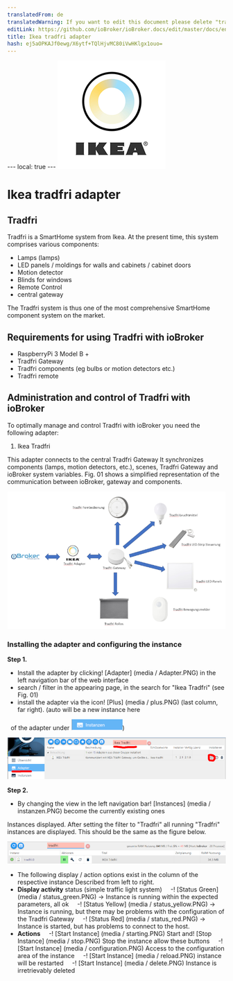 ```yaml
---
translatedFrom: de
translatedWarning: If you want to edit this document please delete "translatedFrom" field, elsewise this document will be translated automatically again
editLink: https://github.com/ioBroker/ioBroker.docs/edit/master/docs/en/adapterref/iobroker.tradfri/README.md
title: Ikea tradfri adapter
hash: ej5aOPKAJf0ewg/X6ytf+TQlHjvMC80iVwHKlgx1ouo=
---
```

--- local: true --- ![logo](../../../de/adapterref/iobroker.tradfri/media/tradfri.png)

# Ikea tradfri adapter
## Tradfri
Tradfri is a SmartHome system from Ikea. At the present time, this system comprises various components:

- Lamps (lamps)
- LED panels / moldings for walls and cabinets / cabinet doors
- Motion detector
- Blinds for windows
- Remote Control
- central gateway

The Tradfri system is thus one of the most comprehensive SmartHome component system on the market.

## Requirements for using Tradfri with ioBroker
- RaspberryPi 3 Model B +
- Tradfri Gateway
- Tradfri components (eg bulbs or motion detectors etc.)
- Tradfri remote

## Administration and control of Tradfri with ioBroker
To optimally manage and control Tradfri with ioBroker you need the following adapter:

1. Ikea Tradfri

This adapter connects to the central Tradfri Gateway It synchronizes components (lamps, motion detectors, etc.), scenes, Tradfri Gateway and ioBroker system variables. Fig. 01 shows a simplified representation of the communication between ioBroker, gateway and components.

![communication process](../../../de/adapterref/iobroker.tradfri/media/TradfriOverview_002.PNG)

### Installing the adapter and configuring the instance
<b>Step 1.</b>

- Install the adapter by clicking! [Adapter] (media / Adapter.PNG) in the left navigation bar of the web interface
- search / filter in the appearing page, in the search for "Ikea Tradfri" (see Fig. 01)
- install the adapter via the icon! [Plus] (media / plus.PNG) (last column, far right). (auto will be a new instance here

  of the adapter under ![instances](../../../de/adapterref/iobroker.tradfri/media/instanzen.PNG))

![Add Ikea Tradfri Adapter](../../../de/adapterref/iobroker.tradfri/media/TradfriAdapterInstanz_002.PNG)

<b>Step 2.</b>

- By changing the view in the left navigation bar! [Instances] (media / instanzen.PNG) become the currently existing ones

Instances displayed. After setting the filter to "Tradfri" all running "Tradfri" instances are displayed.
This should be the same as the figure below.

![Ikea Tradfri instance view](../../../de/adapterref/iobroker.tradfri/media/TradfriAdapterInstanz_003optimiert.PNG)

- The following display / action options exist in the column of the respective instance Described from left to right.
- <b>Display activity</b> status (simple traffic light system)
    -! [Status Green] (media / status_green.PNG) -> Instance is running within the expected parameters, all ok
    -! [Status Yellow] (media / status_yellow.PNG) -> Instance is running, but there may be problems with the configuration of the Tradfri Gateway
    -! [Status Red] (media / status_red.PNG) -> Instance is started, but has problems to connect to the host.
- <b>Actions</b>
    -! [Start Instance] (media / starting.PNG) Start and! [Stop Instance] (media / stop.PNG) Stop the instance allow these buttons
    -! [Start Instance] (media / configuration.PNG) Access to the configuration area of the instance
    -! [Start Instance] (media / reload.PNG) instance will be restarted
    -! [Start Instance] (media / delete.PNG) Instance is irretrievably deleted